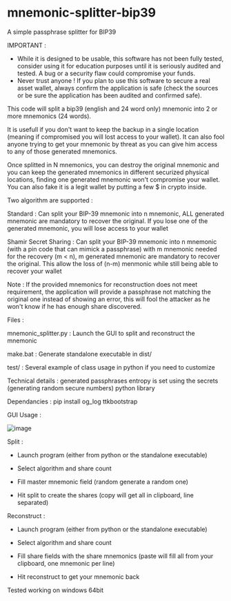 # mnemonic-splitter-bip39
A simple passphrase splitter for BIP39

IMPORTANT : 
- While it is designed to be usable, this software has not been fully tested, consider using it for education purposes until it is seriously audited and tested. A bug or a security flaw could compromise your funds.
- Never trust anyone ! If you plan to use this software to secure a real asset wallet, always confirm the application is safe (check the sources or be sure the application has been audited and confirmed safe). 

This code will split a bip39 (english and 24 word only) mnemonic into 2 or more mnemonics (24 words).

It is usefull if you don't want to keep the backup in a single location (meaning if compromised you will lost access to your wallet). It can also fool anyone trying to get your mnemonic by threat as you can give him access to any of those generated mnemonics.

Once splitted in N mnemonics, you can destroy the original mnemonic and you can keep the generated mnemonics in different securized physical locations, finding one generated mnemonic won't compromise your wallet. You can also fake it is a legit wallet by putting a few $ in crypto inside.

Two algorithm are supported :

Standard : Can split your BIP-39 mnemonic into n mnemonic, ALL generated mnemonic are mandatory to recover the original. If you lose one of the generated mnemonic, you will lose access to your wallet

Shamir Secret Sharing : Can split your BIP-39 mnemonic into n mnemonic (with a pin code that can mimick a passphrase) with m mnemonic needed for the recovery (m < n), m generated mnemonic are mandatory to recover the original. This allow the loss of (n-m) menmonic while still being able to recover your wallet

Note : If the provided mnemonics for reconstruction does not meet requirement, the application will provide a passphrase not matching the original one instead of showing an error, this will fool the attacker as he won't know if he has enough share discovered. 

Files :

mnemonic_splitter.py : Launch the GUI to split and reconstruct the mnemonic

make.bat : Generate standalone executable in dist/

test/ : Several example of class usage in python if you need to customize

Technical details : generated passphrases entropy is set using the secrets (generating random secure numbers) python library

Dependancies : pip install og_log ttkbootstrap

GUI Usage :

![image](https://github.com/user-attachments/assets/a40c522f-2593-481b-b221-529c7c507b41)

Split :

- Launch program (either from python or the standalone executable)

- Select algorithm and share count 

- Fill master mnemonic field (random generate a random one)

- Hit split to create the shares (copy will get all in clipboard, line separated)

Reconstruct : 

- Launch program (either from python or the standalone executable)

- Select algorithm and share count 

- Fill share fields with the share mnemonics (paste will fill all from your clipboard, one mnemonic per line)

- Hit reconstruct to get your mnemonic back

Tested working on windows 64bit

